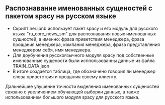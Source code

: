 ## Распознавание именованных сущеностей с пакетом spacy на русском языке
 - Скрипт ner.ipnb использует пакет spacy и его модуль для русского языка "ru_core_news_sm" для распознавания новых именованных сущностей, а именно: фраза приветствия менеджера, фраза прощания менеджера, компания менеджера, фраза представления менеджером себя, имя менеджера.
 - Для доубучения русскоязычного модуля spacy под собственные именованные сущености были исппользованны данные из файла TRAIN_DATA.json
 - В итоге создаётся таблица, где обозначено говорил ли менеджер слова приветствия и прощания своему клиенту.

Дальнейшее улушение точности выделения именованных сущеностей связано с увеличением обучающей выборки данных, а также использованием большого модуля spacy для русского языка.

